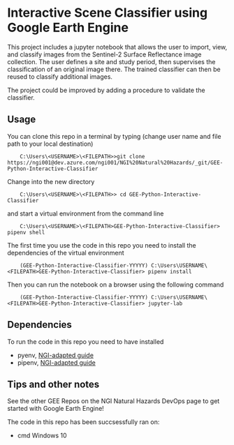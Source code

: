 # Interactive Scene Classifier using Google Earth Engine
This project includes a jupyter notebook that allows the user to import, view, and classify images from the Sentinel-2 Surface Reflectance image collection. The user defines a site and study period, then supervises the classification of an original image there. The trained classifier can then be reused to classify additional images.

The project could be improved by adding a procedure to validate the classifier.

## Usage
You can clone this repo in a terminal by typing (change user name and file path to your local destination)

        C:\Users\<USERNAME>\<FILEPATH>>git clone https://ngi001@dev.azure.com/ngi001/NGI%20Natural%20Hazards/_git/GEE-Python-Interactive-Classifier

Change into the new directory 

        C:\Users\<USERNAME>\<FILEPATH>> cd GEE-Python-Interactive-Classifier     

and start a virtual environment from the command line 

        C:\Users\<USERNAME>\<FILEPATH>GEE-Python-Interactive-Classifier> pipenv shell 

The first time you use the code in this repo you need to install the dependencies of the virtual environment

        (GEE-Python-Interactive-Classifier-YYYYY) C:\Users\USERNAME\<FILEPATH>GEE-Python-Interactive-Classifier> pipenv install

Then you can run the notebook on a browser using the following command

        (GEE-Python-Interactive-Classifier-YYYYY) C:\Users\USERNAME\<FILEPATH>GEE-Python-Interactive-Classifier> jupyter-lab

## Dependencies
To run the code in this repo you need to have installed 
- pyenv, [NGI-adapted guide](https://ngiwiki.slite.com/app/docs/KXWBnnQrSS_Uu4)
- pipenv, [NGI-adapted guide](https://ngiwiki.slite.com/app/docs/tO10k0gX_U-6Ve)

## Tips and other notes
See the other GEE Repos on the NGI Natural Hazards DevOps page to get started with Google Earth Engine!

The code in this repo has been succsessfully ran on: 
- cmd Windows 10